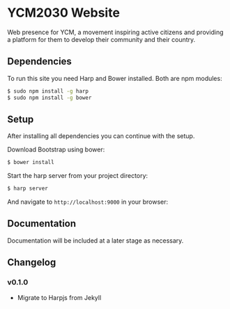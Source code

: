 # YCM2030 Website
Web presence for YCM, a movement inspiring active citizens and providing a platform for them to develop their community and their country.

## Dependencies

To run this site you need Harp and Bower installed.
Both are npm modules:

```sh
$ sudo npm install -g harp
$ sudo npm install -g bower
```
## Setup

After installing all dependencies you can continue with the setup.

Download Bootstrap using bower:

```sh
$ bower install
```

Start the harp server from your project directory:

```sh
$ harp server
```

And navigate to `http://localhost:9000` in your browser:

## Documentation

Documentation will be included at a later stage as necessary.

## Changelog

### v0.1.0

- Migrate to Harpjs from Jekyll
